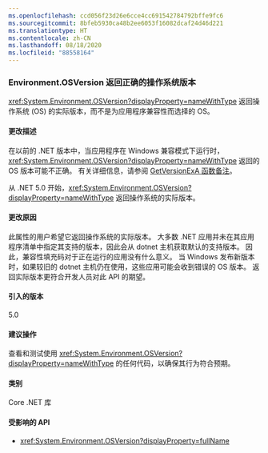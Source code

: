 ```yaml
---
ms.openlocfilehash: ccd056f23d26e6cce4cc691542784792bffe9fc6
ms.sourcegitcommit: 8bfeb5930ca48b2ee6053f16082dcaf24d46d221
ms.translationtype: HT
ms.contentlocale: zh-CN
ms.lasthandoff: 08/18/2020
ms.locfileid: "88558164"
---
```

### <a name="environmentosversion-returns-the-correct-operating-system-version"></a>Environment.OSVersion 返回正确的操作系统版本

<xref:System.Environment.OSVersion?displayProperty=nameWithType> 返回操作系统 (OS) 的实际版本，而不是为应用程序兼容性而选择的 OS。

#### <a name="change-description"></a>更改描述

在以前的 .NET 版本中，当应用程序在 Windows 兼容模式下运行时，<xref:System.Environment.OSVersion?displayProperty=nameWithType> 返回的 OS 版本可能不正确。 有关详细信息，请参阅 [GetVersionExA 函数备注](/windows/win32/api/sysinfoapi/nf-sysinfoapi-getversionexa#remarks)。

从 .NET 5.0 开始，<xref:System.Environment.OSVersion?displayProperty=nameWithType> 返回操作系统的实际版本。

#### <a name="reason-for-change"></a>更改原因

此属性的用户希望它返回操作系统的实际版本。 大多数 .NET 应用并未在其应用程序清单中指定其支持的版本，因此会从 dotnet 主机获取默认的支持版本。 因此，兼容性填充码对于正在运行的应用没有什么意义。 当 Windows 发布新版本时，如果较旧的 dotnet 主机仍在使用，这些应用可能会收到错误的 OS 版本。 返回实际版本更符合开发人员对此 API 的期望。

#### <a name="version-introduced"></a>引入的版本

5.0

#### <a name="recommended-action"></a>建议操作

查看和测试使用 <xref:System.Environment.OSVersion?displayProperty=nameWithType> 的任何代码，以确保其行为符合预期。

#### <a name="category"></a>类别

Core .NET 库

#### <a name="affected-apis"></a>受影响的 API

- <xref:System.Environment.OSVersion?displayProperty=fullName>

<!--

#### Affected APIs

- `P:System.Environment.OSVersion`

-->
